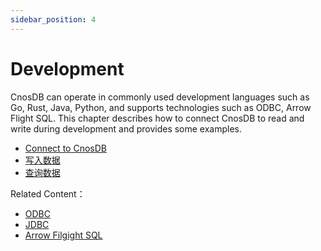 ```yaml
---
sidebar_position: 4
---
```


# Development

CnosDB can operate in commonly used development languages such as Go, Rust, Java, Python, and supports technologies such as ODBC, Arrow Flight SQL. This chapter describes how to connect CnosDB to read and write during development and provides some examples.

- [Connect to CnosDB](./api)
- [写入数据](./write)
- [查询数据](./query)

Related Content：

- [ODBC](../reference/connector/arrow_flight_sql#不同客户端的使用方式)
- [JDBC](../reference/connector/arrow_flight_sql#不同客户端的使用方式)
- [Arrow Filgight SQL](../reference/connector/arrow_flight_sql)
